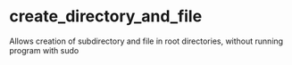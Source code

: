 # create_directory_and_file
Allows creation of subdirectory and file in root directories, without running program with sudo
